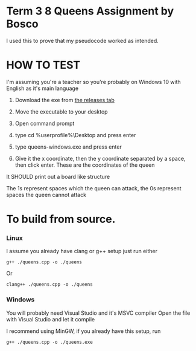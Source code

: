 # Term 3 8 Queens Assignment by Bosco

I used this to prove that my pseudocode worked as intended.

# HOW TO TEST

I'm assuming you're a teacher so you're probably on Windows 10 with English as it's main language

1. Download the exe from [the releases tab](https://github.com/fijcj/term3-assignment/releases)

2. Move the executable to your desktop

3. Open command prompt

4. type cd %userprofile%\Desktop and press enter

5. type queens-windows.exe and press enter

6. Give it the x coordinate, then the y coordinate separated by a space, then click enter. These are the coordinates of the queen

It SHOULD print out a board like structure

The 1s represent spaces which the queen can attack, the 0s represent spaces the queen cannot attack





# To build from source.

### Linux
I assume you already have clang or g++ setup just run either

`g++ ./queens.cpp -o ./queens`

Or

`clang++ ./queens.cpp -o ./queens`

### Windows
You will probably need Visual Studio and it's MSVC compiler
Open the file with Visual Studio and let it compile

I recommend using MinGW, if you already have this setup, run 

`g++ ./queens.cpp -o ./queens.exe`
